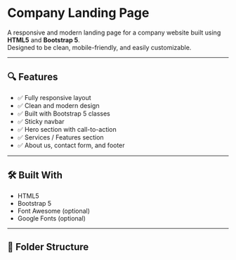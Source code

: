 # Company Landing Page

A responsive and modern landing page for a company website built using **HTML5** and **Bootstrap 5**.  
Designed to be clean, mobile-friendly, and easily customizable.

---

## 🔍 Features

- ✅ Fully responsive layout
- ✅ Clean and modern design
- ✅ Built with Bootstrap 5 classes
- ✅ Sticky navbar
- ✅ Hero section with call-to-action
- ✅ Services / Features section
- ✅ About us, contact form, and footer

---


## 🛠 Built With

- HTML5
- Bootstrap 5
- Font Awesome (optional)
- Google Fonts (optional)

---

## 📂 Folder Structure

